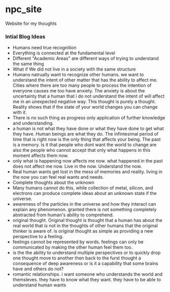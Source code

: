 # npc_site
Website for my thoughts


### Intial Blog Ideas
 - Humans need true recognition
 - Everything is connected at the fundamental level
 - Different "Academic Areas" are different ways of trying to understand the same thing
 - What if We did not live in a society with the same structure 
 - Humans natrually want to recognize other humans. we want to understand the intent of other matter that has the ability to affect me. Cities where there are too many people to process the intention of everyone causes me too have anxiety. The anxiety is about the uncertainty that a human that i do not understand the intent of will affect me in an unexpected negative way. This thought is purely a thought. Reality shows that if the state of your world changes you can change with it. 
 - There is no such thing as progress only application of further knowledge and understanding.
 - a human is not what they have done or what they have done to get what they have. Human beings are what they do. The infintesimal period of time that is right now is the only thing that affects your being. The past is a memory. Is it that people who dont want the world to change are also the people who cannot accept that only what happens in this moment affects them now.
 - only what is happening now affects me now. what happened in the past does not affect me now. Live in the now. Understand the now. 
 - Real human wants get lost in the mess of memories and reality. living in the now you can feel real wants and needs. 
 - Complete thoughts about the unknown
 - Many humans cannot do this, while collection of metal, silicon, and electrons can produce complete ideas about an unknown state if the universe.
 - awareness of the particles in the universe and how they interact can explain any phenomenon. granted there is not something completely abstracted from human's ability to comprehend.
 - original thought. Original thought is thought that a human has about the real world that is not in the thoughts of other humans that the original thinker is aware of. is original thought as simple as providing a new perspective to a feeling.
 - feelings cannot be represented by words. feelings can only be communicated by making the other human feel them too.
 - is the the ability to understand multiple perspectives or to quickly drop one thought move to another then back to the furst thought a consequence of deep awareness or is it a capability that some brains have and others do not?
 - romantic relationships. i want someone who understands the world and themsleves. they have to know what they want. they have to be able to understand human wants